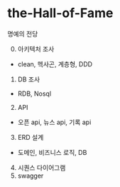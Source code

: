 # the-Hall-of-Fame
명예의 전당 

0. 아키텍처 조사
- clean, 헥사곤, 계층형, DDD
1. DB 조사
- RDB, Nosql
2. API
- 오픈 api, 뉴스 api, 기록 api
3. ERD 설계
- 도메인, 비즈니스 로직, DB
4. 시퀀스 다이어그램
5. swagger
